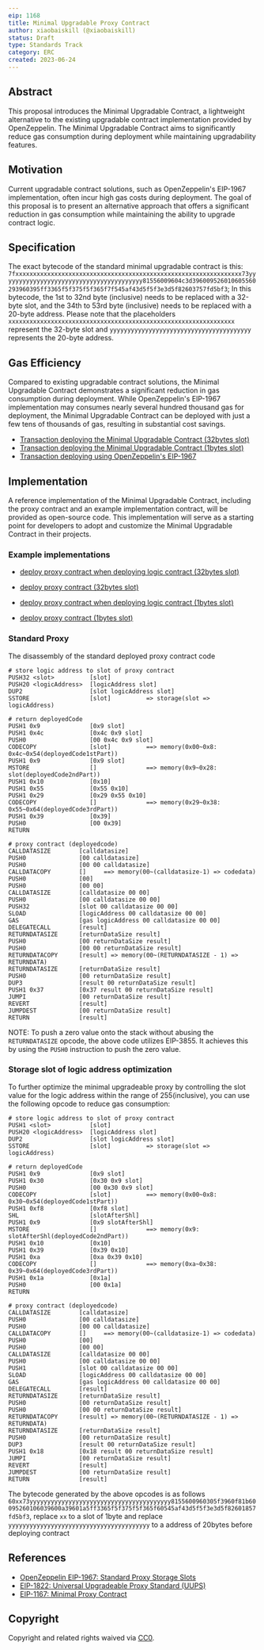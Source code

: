 ```yaml
---
eip: 1168
title: Minimal Upgradable Proxy Contract
author: xiaobaiskill (@xiaobaiskill)
status: Draft
type: Standards Track
category: ERC
created: 2023-06-24
---
```


## Abstract
This proposal introduces the Minimal Upgradable Contract, a lightweight alternative to the existing upgradable contract implementation provided by OpenZeppelin. The Minimal Upgradable Contract aims to significantly reduce gas consumption during deployment while maintaining upgradability features.

## Motivation
Current upgradable contract solutions, such as OpenZeppelin's EIP-1967 implementation, often incur high gas costs during deployment. The goal of this proposal is to present an alternative approach that offers a significant reduction in gas consumption while maintaining the ability to upgrade contract logic.

## Specification
The exact bytecode of the standard minimal upgradable contract is this: 
`7fxxxxxxxxxxxxxxxxxxxxxxxxxxxxxxxxxxxxxxxxxxxxxxxxxxxxxxxxxxxxxxxx73yyyyyyyyyyyyyyyyyyyyyyyyyyyyyyyyyyyyyyyy81556009604c3d396009526010605560293960395ff3365f5f375f5f365f7f545af43d5f5f3e3d5f82603757fd5bf3`;  In this bytecode, the 1st to 32nd byte (inclusive) needs to be replaced with a 32-byte slot, and the 34th to 53rd byte (inclusive) needs to be replaced with a 20-byte address.
Please note that the placeholders `xxxxxxxxxxxxxxxxxxxxxxxxxxxxxxxxxxxxxxxxxxxxxxxxxxxxxxxxxxxxxxxx` represent the 32-byte slot and `yyyyyyyyyyyyyyyyyyyyyyyyyyyyyyyyyyyyyyyy` represents the 20-byte address.
 

## Gas Efficiency
Compared to existing upgradable contract solutions, the Minimal Upgradable Contract demonstrates a significant reduction in gas consumption during deployment. While OpenZeppelin's EIP-1967 implementation may consumes nearly several hundred thousand gas for deployment, the Minimal Upgradable Contract can be deployed with just a few tens of thousands of gas, resulting in substantial cost savings.

- [Transaction deploying the Minimal Upgradable Contract (32bytes slot)](https://goerli.etherscan.io/tx/0x19cf047783a159fd2f44a4dbee9fe0113c0899c29e54744c6f47d062381621cc)
- [Transaction deploying the Minimal Upgradable Contract (1bytes slot)](https://goerli.etherscan.io/tx/0x96c86fd3a73c00f4a0a35c9837726c059212efb2c60099dc7697d92986c7cc80)
- [Transaction deploying using OpenZeppelin's EIP-1967](https://goerli.etherscan.io/tx/0xb4677404ac1d5b56a9ad1dd2a34c869738e6fcda07bcc78501354b309ce6e6b1)

## Implementation
A reference implementation of the Minimal Upgradable Contract, including the proxy contract and an example implementation contract, will be provided as open-source code. This implementation will serve as a starting point for developers to adopt and customize the Minimal Upgradable Contract in their projects.

### Example implementations
- [deploy proxy contract when deploying logic contract (32bytes slot)](https://github.com/xiaobaiskill/minimal-upgradable-proxy/blob/main/contracts/mock/mock32/Example.sol)
- [deploy proxy contract (32bytes slot)](https://github.com/xiaobaiskill/minimal-upgradable-proxy/blob/main/contracts/mock/mock32/DeployContract.sol)

- [deploy proxy contract when deploying logic contract (1bytes slot)](https://github.com/xiaobaiskill/minimal-upgradable-proxy/blob/main/contracts/mock/mock1/Example.sol)
- [deploy proxy contract (1bytes slot)](https://github.com/xiaobaiskill/minimal-upgradable-proxy/blob/main/contracts/mock/mock1/DeployContract.sol)

### Standard Proxy
The disassembly of the standard deployed proxy contract code
```
# store logic address to slot of proxy contract
PUSH32 <slot>          [slot]
PUSH20 <logicAddress>  [logicAddress slot]
DUP2                   [slot logicAddress slot]
SSTORE                 [slot]          => storage(slot => logicAddress)

# return deployedCode
PUSH1 0x9              [0x9 slot]
PUSH1 0x4c             [0x4c 0x9 slot]
PUSH0                  [00 0x4c 0x9 slot]
CODECOPY               [slot]          ==> memory(0x00~0x8: 0x4c~0x54(deployedCode1stPart))
PUSH1 0x9              [0x9 slot]    
MSTORE                 []              ==> memory(0x9~0x28: slot(deployedCode2ndPart))
PUSH1 0x10             [0x10]
PUSH1 0x55             [0x55 0x10]
PUSH1 0x29             [0x29 0x55 0x10]     
CODECOPY               []              ==> memory(0x29~0x38: 0x55~0x64(deployedCode3rdPart))
PUSH1 0x39             [0x39]
PUSH0                  [00 0x39]
RETURN

# proxy contract (deployedcode)
CALLDATASIZE        [calldatasize] 
PUSH0               [00 calldatasize]
PUSH0               [00 00 calldatasize]
CALLDATACOPY        []     ==> memory(00~(calldatasize-1) => codedata)
PUSH0               [00]
PUSH0               [00 00]
CALLDATASIZE        [calldatasize 00 00]
PUSH0               [00 calldatasize 00 00]
PUSH32              [slot 00 calldatasize 00 00] 
SLOAD               [logicAddress 00 calldatasize 00 00]
GAS                 [gas logicAddress 00 calldatasize 00 00]
DELEGATECALL        [result]
RETURNDATASIZE      [returnDataSize result]
PUSH0               [00 returnDataSize result]
PUSH0               [00 00 returnDataSize result]
RETURNDATACOPY      [result] => memory(00~(RETURNDATASIZE - 1) => RETURNDATA)
RETURNDATASIZE      [returnDataSize result] 
PUSH0               [00 returnDataSize result] 
DUP3                [result 00 returnDataSize result]
PUSH1 0x37          [0x37 result 00 returnDataSize result]
JUMPI				[00 returnDataSize result]
REVERT              [result]
JUMPDEST            [00 returnDataSize result]
RETURN              [result]
```

NOTE: To push a zero value onto the stack without abusing the `RETURNDATASIZE` opcode, the above code utilizes EIP-3855. It achieves this by using the `PUSH0` instruction to push the zero value.

### Storage slot of logic address optimization
To further optimize the minimal upgradeable proxy by controlling the slot value for the logic address within the range of 255(inclusive), you can use the following opcode to reduce gas consumption:
```
# store logic address to slot of proxy contract
PUSH1 <slot>           [slot]
PUSH20 <logicAddress>  [logicAddress slot]
DUP2                   [slot logicAddress slot]
SSTORE                 [slot]          => storage(slot => logicAddress)

# return deployedCode
PUSH1 0x9              [0x9 slot]
PUSH1 0x30             [0x30 0x9 slot]
PUSH0                  [00 0x30 0x9 slot]
CODECOPY               [slot]          ==> memory(0x00~0x8: 0x30~0x54(deployedCode1stPart))
PUSH1 0xf8             [0xf8 slot]
SHL                    [slotAfterShl]
PUSH1 0x9              [0x9 slotAfterShl]    
MSTORE                 []              ==> memory(0x9: slotAfterShl(deployedCode2ndPart))
PUSH1 0x10             [0x10]
PUSH1 0x39             [0x39 0x10]
PUSH1 0xa              [0xa 0x39 0x10]     
CODECOPY               []              ==> memory(0xa~0x38: 0x39~0x64(deployedCode3rdPart))
PUSH1 0x1a             [0x1a]
PUSH0                  [00 0x1a]
RETURN

# proxy contract (deployedcode)
CALLDATASIZE        [calldatasize] 
PUSH0               [00 calldatasize]
PUSH0               [00 00 calldatasize]
CALLDATACOPY        []     ==> memory(00~(calldatasize-1) => codedata)
PUSH0               [00]
PUSH0               [00 00]
CALLDATASIZE        [calldatasize 00 00]
PUSH0               [00 calldatasize 00 00]
PUSH1               [slot 00 calldatasize 00 00] 
SLOAD               [logicAddress 00 calldatasize 00 00]
GAS                 [gas logicAddress 00 calldatasize 00 00]
DELEGATECALL        [result]
RETURNDATASIZE      [returnDataSize result]
PUSH0               [00 returnDataSize result]
PUSH0               [00 00 returnDataSize result]
RETURNDATACOPY      [result] => memory(00~(RETURNDATASIZE - 1) => RETURNDATA)
RETURNDATASIZE      [returnDataSize result] 
PUSH0               [00 returnDataSize result] 
DUP3                [result 00 returnDataSize result]
PUSH1 0x18          [0x18 result 00 returnDataSize result]
JUMPI				[00 returnDataSize result]
REVERT              [result]
JUMPDEST            [00 returnDataSize result]
RETURN              [result]
```

The bytecode generated by the above opcodes is as follows `60xx73yyyyyyyyyyyyyyyyyyyyyyyyyyyyyyyyyyyyyyyy8155600960305f3960f81b60095260106039600a39601a5ff3365f5f375f5f365f60545af43d5f5f3e3d5f82601857fd5bf3`, replace `xx` to a slot of 1byte and replace `yyyyyyyyyyyyyyyyyyyyyyyyyyyyyyyyyyyyyyyy` to a address of 20bytes before deploying contract 


## References
- [OpenZeppelin EIP-1967: Standard Proxy Storage Slots](https://eips.ethereum.org/EIPS/eip-1967)
- [EIP-1822: Universal Upgradeable Proxy Standard (UUPS)](https://eips.ethereum.org/EIPS/eip-1822)
- [EIP-1167: Minimal Proxy Contract](https://eips.ethereum.org/EIPS/eip-1167)

## Copyright
Copyright and related rights waived via [CC0](../LICENSE.md).
